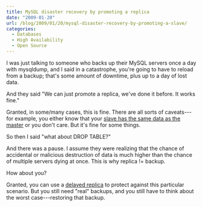 ```yaml
---
title: MySQL disaster recovery by promoting a replica
date: "2009-01-20"
url: /blog/2009/01/20/mysql-disaster-recovery-by-promoting-a-slave/
categories:
  - Databases
  - High Availability
  - Open Source
---
```

I was just talking to someone who backs up their MySQL servers once a day with mysqldump, and I said in a catastrophe, you're going to have to reload from a backup; that's some amount of downtime, plus up to a day of lost data.

And they said "We can just promote a replica, we've done it before. It works fine."

Granted, in some/many cases, this is fine. There are all sorts of caveats---for example, you either know that your [slave has the same data as the master](http://www.maatkit.org/doc/mk-table-checksum.html) or you don't care. But it's fine for some things.

So then I said "what about DROP TABLE?"

And there was a pause. I assume they were realizing that the chance of accidental or malicious destruction of data is much higher than the chance of multiple servers dying at once. This is why replica != backup.

How about you?

Granted, you can use a [delayed replica](http://www.maatkit.org/doc/mk-slave-delay.html) to protect against this particular scenario. But you still need "real" backups, and you still have to think about the worst case---restoring that backup.


